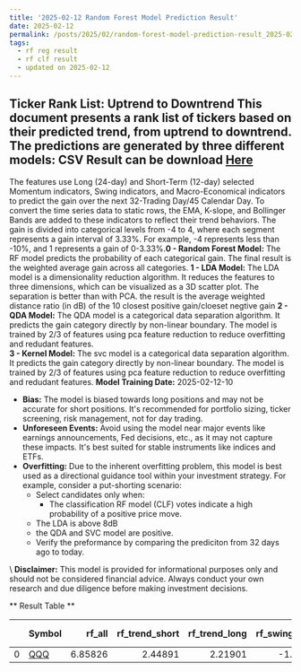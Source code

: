 ```yaml
---
title: '2025-02-12 Random Forest Model Prediction Result'
date: 2025-02-12
permalink: /posts/2025/02/random-forest-model-prediction-result_2025-02-12_10/
tags:
  - rf reg result
  - rf clf result
  - updated on 2025-02-12
---
```

## Ticker Rank List: Uptrend to Downtrend This document presents a rank list of tickers based on their predicted trend, from uptrend to downtrend. The predictions are generated by three different models: CSV Result can be download [ Here ](https://cliffordhu.github.io/images/2025-02-11-random-forest-model-prediction-result_2025-02-11_22.csv) 
 The features use Long (24-day) and Short-Term (12-day) selected Momentum indicators, Swing indicators, and Macro-Economical indicators to predict the gain over the next 32-Trading Day/45 Calendar Day.  To convert the time series data to static rows, the EMA, K-slope, and Bollinger Bands are added to these indicators to reflect their trend behaviors. The gain is divided into categorical levels from -4 to 4, where each segment represents a gain interval of 3.33%. For example, -4 represents less than -10%, and 1 represents a gain of 0-3.33%.**0 - Random Forest Model:** The RF model predicts the probability of each categorical gain. The final result is the weighted average gain across all categories.
**1 - LDA Model:** The LDA model is a dimensionality reduction algorithm. It reduces the features to three dimensions, which can be visualized as a 3D scatter plot. The separation is better than with PCA. the result is the average weighted distance ratio (in dB) of the 10 closest positive gain/cloeset negtive gain 
 **2 - QDA Model:** The QDA model is a categorical data separation algorithm. It predicts the gain category directly by non-linear boundary. The model is trained by  2/3 of features using pca feature reduction to reduce overfitting and redudant features.  
**3 - Kernel Model:** The svc model is a categorical data separation algorithm. It predicts the gain category directly by non-linear boundary. The model is trained by  2/3 of features using pca feature reduction to reduce overfitting and redudant features. 
 **Model Training Date:** 2025-02-12-10 
 
  * **Bias:** The model is biased towards long positions and may not be accurate for short positions. It's recommended for portfolio sizing, ticker screening, risk management, not for day trading. 
 * **Unforeseen Events:** Avoid using the model near major events like earnings announcements, Fed decisions, etc., as it may not capture these impacts. It's best suited for stable instruments like indices and ETFs.
 * **Overfitting:** Due to the inherent overfitting problem, this model is best used as a directional guidance tool within your investment strategy. For example, consider a put-shorting scenario:
     * Select candidates only when: 
         * The classification RF model (CLF) votes indicate a high probability of a positive price move.
     * The LDA is above 8dB
     * the QDA and SVC model are positive.
     * Verify the preformance by comparing the prediciton from 32 days ago to today. 

\ **Disclaimer:** This model is provided for informational purposes only and should not be considered financial advice. Always conduct your own research and due diligence before making investment decisions.




** Result Table **

</details>

|    | Symbol                                                |   rf_all |   rf_trend_short |   rf_trend_long |   rf_swing_short |   rf_swing_long |   lda_all |   lda_trend_short |   lda_trend_long |   lda_swing_short |   lda_swing_long |   pda_all |   pda_trend_short |   pda_trend_long |   pda_swing_short |   pda_swing_long |   svc_all |   svc_trend_short |   svc_trend_long |   svc_swing_short |   svc_swing_long |   Mean_rf |   Mean_lda |   Mean_qda |   Mean_svc |   Offset |   Close |   rank_rf |   rank_lda |   rank_qda |   rank_svc |   Total | Sector   |   Rank |   Rank Percent |
|---:|:------------------------------------------------------|---------:|-----------------:|----------------:|-----------------:|----------------:|----------:|------------------:|-----------------:|------------------:|-----------------:|----------:|------------------:|-----------------:|------------------:|-----------------:|----------:|------------------:|-----------------:|------------------:|-----------------:|----------:|-----------:|-----------:|-----------:|---------:|--------:|----------:|-----------:|-----------:|-----------:|--------:|:---------|-------:|---------------:|
|  0 | [QQQ](https://finance.yahoo.com/quote/QQQ/financials) |  6.85826 |          2.44891 |         2.21901 |         -1.96022 |        -3.63615 |  -2.96446 |          -2.02703 |          2.36755 |           2.37177 |       -0.0668337 |       nan |               nan |              nan |               nan |              nan |         1 |                 1 |                1 |                 1 |                1 |   1.18596 | -0.0638015 |          1 |          1 | 0.839262 |  528.21 |         1 |          1 |          1 |          1 |       3 | ETF      |      1 |              0 |
 </details>

